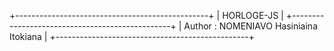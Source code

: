 +------------------------------------------------+
|                HORLOGE-JS                      |
+------------------------------------------------+
|     Author : NOMENIAVO Hasiniaina Itokiana     |
+------------------------------------------------+